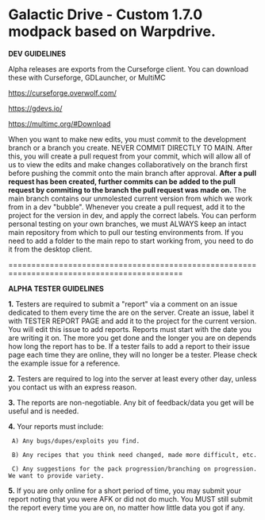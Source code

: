 # Galactic Drive - Custom 1.7.0 modpack based on Warpdrive.
**DEV GUIDELINES**

Alpha releases are exports from the Curseforge client. You can download these with Curseforge, GDLauncher, or MultiMC

https://curseforge.overwolf.com/

https://gdevs.io/

https://multimc.org/#Download

When you want to make new edits, you must commit to the development branch or a branch you create. NEVER COMMIT DIRECTLY TO MAIN. After this, you will create a pull request from your commit, which will allow all of us to view the edits and make changes collaboratively on the branch first before pushing the commit onto the main branch after approval. **After a pull request has been created, further commits can be added to the pull request by commiting to the branch the pull request was made on.** The main branch contains our unmolested current version from which we work from in a dev "bubble". Whenever you create a pull request, add it to the project for the version in dev, and apply the correct labels. You can perform personal testing on your own branches, we must ALWAYS keep an intact main repository from which to pull our testing environments from. If you need to add a folder to the main repo to start working from, you need to do it from the desktop client.

============================================================================================

**ALPHA TESTER GUIDELINES**

**1.** Testers are required to submit a "report" via a comment on an issue dedicated to them every time the are on the server. Create an issue, label it with TESTER REPORT PAGE and add it to the project for the current version. You will edit this issue to add reports. Reports must start with the date you are writing it on. The more you get done and the longer you are on depends how long the report has to be. If a tester fails to add a report to their issue page each time they are online, they will no longer be a tester. Please check the example issue for a reference.

**2.** Testers are required to log into the server at least every other day, unless you contact us with an express reason.

**3.** The reports are non-negotiable. Any bit of feedback/data you get will be useful and is needed.

**4.** Your reports must include:

     A) Any bugs/dupes/exploits you find.
     
     B) Any recipes that you think need changed, made more difficult, etc.
     
     C) Any suggestions for the pack progression/branching on progression. We want to provide variety.

**5.** If you are only online for a short period of time, you may submit your report noting that you were AFK or did not do much. You MUST still submit the report every time you are on, no matter how little data you got if any.
